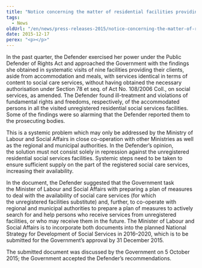 ```yaml
---
title: "Notice concerning the matter of residential facilities providing social care services without authorisation"
tags:
  - News
oldUrl: "/en/news/press-releases-2015/notice-concerning-the-matter-of-residential-facilities-providing-social-care-services-without-author/"
date: 2015-12-17
perex: "<p></p>"
---
```


<!-- imported from the old website -->

<p>In the past quarter, the Defender exercised her power under the Public Defender of Rights Act and approached the Government with the findings she obtained in systematic visits of nine facilities providing their clients, aside from accommodation and meals, with services identical in terms of content to social care services, without having obtained the necessary authorisation under Section 78 et seq. of Act No. 108/2006 Coll., on social services, as amended. The Defender found ill-treatment and violations of fundamental rights and freedoms, respectively, of the accommodated persons in all the visited unregistered residential social services facilities. Some of the findings were so alarming that the Defender reported them to the prosecuting bodies.</p> <p>This is a systemic problem which may only be addressed by the Ministry of Labour and Social Affairs in close co-operation with other Ministries as well as the regional and municipal authorities. In the Defender’s opinion, the solution must not consist solely in repression against the unregistered residential social services facilities. Systemic steps need to be taken to ensure sufficient supply on the part of the registered social care services, increasing their availability.</p> <p>In the document, the Defender suggested that the Government task the Minister of Labour and Social Affairs with preparing a plan of measures to deal with the availability of social care services (for which the unregistered facilities substitute) and, further, to co-operate with regional and municipal authorities to prepare a plan of measures to actively search for and help persons who receive services from unregistered facilities, or who may receive them in the future. The Minister of Labour and Social Affairs is to incorporate both documents into the planned National Strategy for Development of Social Services in 2016–2020, which is to be submitted for the Government’s approval by 31 December 2015.</p> <p>The submitted document was discussed by the Government on 5 October 2015; the Government accepted the Defender’s recommendations.</p>
